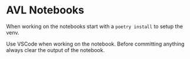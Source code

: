 # AVL Notebooks

When working on the notebooks start with a `poetry install` to setup the venv.

Use VSCode when working on the notebook. Before committing anything always clear the output of the notebook.
